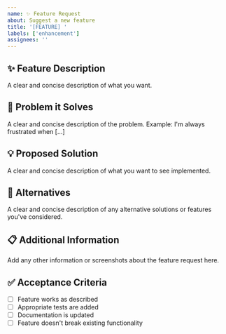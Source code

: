 ```yaml
---
name: ✨ Feature Request
about: Suggest a new feature
title: '[FEATURE] '
labels: ['enhancement']
assignees: ''
---
```


## ✨ Feature Description

A clear and concise description of what you want.

## 🎯 Problem it Solves

A clear and concise description of the problem. Example: I'm always frustrated when [...]

## 💡 Proposed Solution

A clear and concise description of what you want to see implemented.

## 🔄 Alternatives

A clear and concise description of any alternative solutions or features you've considered.

## 📋 Additional Information

Add any other information or screenshots about the feature request here.

## ✅ Acceptance Criteria

- [ ] Feature works as described
- [ ] Appropriate tests are added
- [ ] Documentation is updated
- [ ] Feature doesn't break existing functionality
